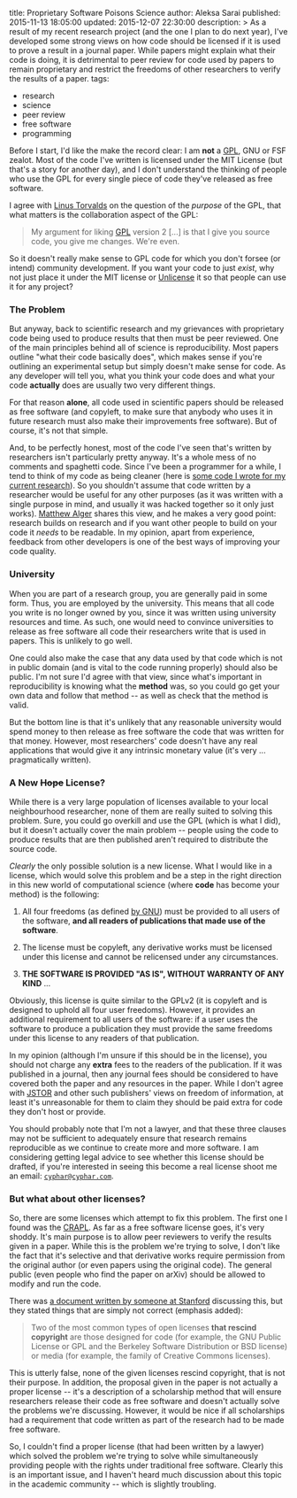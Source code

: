 title: Proprietary Software Poisons Science
author: Aleksa Sarai
published: 2015-11-13 18:05:00
updated: 2015-12-07 22:30:00
description: >
  As a result of my recent research project (and the one I plan to do next year),
  I've developed some strong views on how code should be licensed if it is used
  to prove a result in a journal paper. While papers might explain what their code
  is doing, it is detrimental to peer review for code used by papers to remain
  proprietary and restrict the freedoms of other researchers to verify the results
  of a paper.
tags:
  - research
  - science
  - peer review
  - free software
  - programming

Before I start, I'd like the make the record clear: I am **not** a [GPL][gpl],
GNU or FSF zealot. Most of the code I've written is licensed under the MIT License
(but that's a story for another day), and I don't understand the thinking of people
who use the GPL for every single piece of code they've released as free software.

I agree with [Linus Torvalds][linus-gplv3] on the question of the *purpose* of
the GPL, that what matters is the collaboration aspect of the GPL:

> My argument for liking [GPL] version 2 [...] is that I give you source code,
> you give me changes. We're even.

So it doesn't really make sense to GPL code for which you don't forsee (or
intend) community development. If you want your code to just *exist*, why not
just place it under the MIT license or [Unlicense][unlicense] it so that people
can use it for any project?

[gpl]: http://www.gnu.org/licenses/gpl-2.0.en.html
[linus-gplv3]: https://youtu.be/PaKIZ7gJlRU?t=24
[unlicense]: http://unlicense.org/

### The Problem ###

But anyway, back to scientific research and my grievances with proprietary code
being used to produce results that then must be peer reviewed. One of the main
principles behind all of science is reproducibility. Most papers outline "what
their code basically does", which makes sense if you're outlining an experimental
setup but simply doesn't make sense for code. As any developer will tell you,
what you think your code does and what your code **actually** does are usually
two very different things.

For that reason **alone**, all code used in scientific papers should be released
as free software (and copyleft, to make sure that anybody who uses it in future
research must also make their improvements free software). But of course, it's
not that simple.

And, to be perfectly honest, most of the code I've seen that's written by
researchers isn't particularly pretty anyway. It's a whole mess of no comments
and spaghetti code. Since I've been a programmer for a while, I tend to think
of my code as being cleaner (here is [some code I wrote for my current research][keplerk2-halo]).
So you shouldn't assume that code written by a researcher would be useful for any
other purposes (as it was written with a single purpose in mind, and usually it
was hacked together so it only just works). [Matthew Alger][matt] shares this
view, and he makes a very good point: research builds on research and if you
want other people to build on your code it *needs* to be readable. In my opinion,
apart from experience, feedback from other developers is one of the best ways of
improving your code quality.

[keplerk2-halo]: https://github.com/cyphar/keplerk2-halo
[matt]: http://matthewja.com/programming-in-academia.html

### University ###

When you are part of a research group, you are generally paid in some form. Thus,
you are employed by the university. This means that all code you write is no
longer owned by you, since it was written using university resources and time.
As such, one would need to convince universities to release as free software all
code their researchers write that is used in papers. This is unlikely to go well.

One could also make the case that any data used by that code which is not in
public domain (and is vital to the code running properly) should also be public.
I'm not sure I'd agree with that view, since what's important in reproducibility
is knowing what the **method** was, so you could go get your own data and follow
that method -- as well as check that the method is valid.

But the bottom line is that it's unlikely that any reasonable university would
spend money to then release as free software the code that was written for that
money. However, most researchers' code doesn't have any real applications that
would give it any intrinsic monetary value (it's very ... pragmatically written).

### A New ~~Hope~~ License? ###

While there is a very large population of licenses available to your local
neighbourhood researcher, none of them are really suited to solving this problem.
Sure, you could go overkill and use the GPL (which is what I did), but it doesn't
actually cover the main problem -- people using the code to produce results that
are then published aren't required to distribute the source code.

*Clearly* the only possible solution is a new license. What I would like in a
license, which would solve this problem and be a step in the right direction in
this new world of computational science (where **code** has become your method)
is the following:

1. All four freedoms (as defined [by GNU][freedom]) must be provided to all users
   of the software, **and all readers of publications that made use of the
   software**.

2. The license must be copyleft, any derivative works must be licensed under this
   license and cannot be relicensed under any circumstances.

3. **THE SOFTWARE IS PROVIDED "AS IS", WITHOUT WARRANTY OF ANY KIND** ...

Obviously, this license is quite similar to the GPLv2 (it is copyleft and is
designed to uphold all four user freedoms). However, it provides an additional
requirement to all users of the software: if a user uses the software to produce
a publication they must provide the same freedoms under this license to any
readers of that publication.

In my opinion (although I'm unsure if this should be in the license), you should
not charge any **extra** fees to the readers of the publication. If it was published
in a journal, then any journal fees should be considered to have covered both the
paper and any resources in the paper. While I don't agree with [JSTOR][jstor] and
other such publishers' views on freedom of information, at least it's unreasonable
for them to claim they should be paid extra for code they don't host or provide.

You should probably note that I'm not a lawyer, and that these three clauses may
not be sufficient to adequately ensure that research remains reproducible as we
continue to create more and more software. I am considering getting legal advice
to see whether this license should be drafted, if you're interested in seeing this
become a real license shoot me an email: [`cyphar@cyphar.com`][mailto].

[freedom]: http://www.gnu.org/philosophy/free-sw.en.html
[jstor]: https://en.wikipedia.org/wiki/United_States_v._Swartz
[mailto]: mailto:cyphar@cyphar.com

### But what about other licenses? ###

So, there are some licenses which attempt to fix this problem. The first one I
found was the [CRAPL][crapl]. As far as a free software license goes, it's very
shoddy. It's main purpose is to allow peer reviewers to verify the results given
in a paper. While this is the problem we're trying to solve, I don't like the
fact that it's selective and that derivative works require permission from the
original author (or even papers using the original code). The general public
(even people who find the paper on arXiv) should be allowed to modify and run the
code.

There was [a document written by someone at Stanford][stanford] discussing this,
but they stated things that are simply not correct (emphasis added):

> Two of the most common types of open licenses **that rescind copyright** are those
> designed for code (for example, the GNU Public License or GPL and the Berkeley
> Software Distribution or BSD license) or media (for example, the family of Creative
> Commons licenses).

This is utterly false, none of the given licenses rescind copyright, that is not
their purpose. In addition, the proposal given in the paper is not actually a
proper license -- it's a description of a scholarship method that will ensure
researchers release their code as free software and doesn't actually solve the
problems we're discussing. However, it would be nice if all scholarships had a
requirement that code written as part of the research had to be made free software.

So, I couldn't find a proper license (that had been written by a lawyer) which
solved the problem we're trying to solve while simultaneously providing people
with the rights under traditional free software. Clearly this is an important
issue, and I haven't heard much discussion about this topic in the academic community
-- which is slightly troubling.

[crapl]: http://matt.might.net/articles/crapl/
[stanford]: https://web.stanford.edu/~vcs/papers/LFRSR12012008.pdfstanford]
